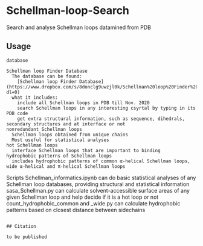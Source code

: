 # Schellman-loop-Search
Search and analyse Schellman loops datamined from PDB

## Usage
```
database

Schellman loop Finder Database
  The database can be found:
    [Schellman loop Finder Database](https://www.dropbox.com/s/8donclg9uwzjl0k/Schellman%20loop%20Finder%20Database.csv?dl=0)
  what it includes:
    include all Schellman loops in PDB till Nov. 2020
    search Schellman loops in any interesting csyrtal by typing in its PDB code
    get extra structural information, such as sequence, dihedrals, secondary structures and at interface or not
nonredundant Schellman loops
  Schellman loops obtained from unique chains
  Most useful for statistical analyses
hot Schellman loops
  interface Schellman loops that are important to binding
hydrophobic patterns of Schellman loops
  includes hydrophobic patterns of common α-helical Schellman loops, wide α-helical and π-helical Schellman loops
```


Scripts
Schellman_informatics.ipynb can do basic statistical analyses of any Schellman loop databases, providing structural and statistical information
sasa_Schellman.py can calculate solvent-accessible surface areas of any given Schellman loop and help decide if it is a hot loop or not
count_hydrophobic_common and _wide.py can calculate hydrophobic patterns based on closest distance between sidechains
```

## Citation

to be published
